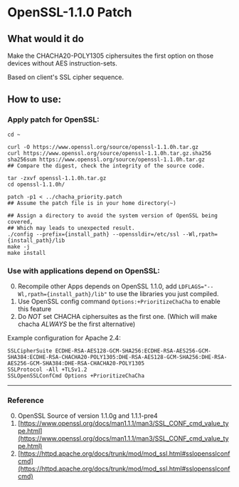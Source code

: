 # OpenSSL-1.1.0 Patch

## What would it do

Make the CHACHA20-POLY1305 ciphersuites the first option on those devices without AES instruction-sets.

Based on client's SSL cipher sequence.

## How to use:

### Apply patch for OpenSSL:

```
cd ~

curl -O https://www.openssl.org/source/openssl-1.1.0h.tar.gz
curl https://www.openssl.org/source/openssl-1.1.0h.tar.gz.sha256
sha256sum https://www.openssl.org/source/openssl-1.1.0h.tar.gz
## Compare the digest, check the integrity of the source code.

tar -zxvf openssl-1.1.0h.tar.gz
cd openssl-1.1.0h/

patch -p1 < ../chacha_priority.patch
## Assume the patch file is in your home directory(~)

## Assign a directory to avoid the system version of OpenSSL being covered,
## Which may leads to unexpected result.
./config --prefix={install_path} --openssldir=/etc/ssl --Wl,rpath={install_path}/lib
make -j
make install
```

### Use with applications depend on OpenSSL:

0. Recompile other Apps depends on OpenSSL 1.1.0, add `LDFLAGS="--Wl,rpath={install_path}/lib"` to use the libraries you just compiled.
0. Use OpenSSL config command `Options:+PrioritizeChaCha` to enable this feature
0. Do _NOT_ set CHACHA ciphersuites as the first one. (Which will make chacha _ALWAYS_ be the first alternative)

Example configuration for Apache 2.4:
```
SSLCipherSuite ECDHE-RSA-AES128-GCM-SHA256:ECDHE-RSA-AES256-GCM-SHA384:ECDHE-RSA-CHACHA20-POLY1305:DHE-RSA-AES128-GCM-SHA256:DHE-RSA-AES256-GCM-SHA384:DHE-RSA-CHACHA20-POLY1305
SSLProtocol -All +TLSv1.2
SSLOpenSSLConfCmd Options +PrioritizeChaCha
```
-------

### Reference
0. OpenSSL Source of version 1.1.0g and 1.1.1-pre4
0. [https://www.openssl.org/docs/man1.1.1/man3/SSL_CONF_cmd_value_type.html](https://www.openssl.org/docs/man1.1.1/man3/SSL_CONF_cmd_value_type.html)
0. [https://httpd.apache.org/docs/trunk/mod/mod_ssl.html#sslopensslconfcmd](https://httpd.apache.org/docs/trunk/mod/mod_ssl.html#sslopensslconfcmd)
